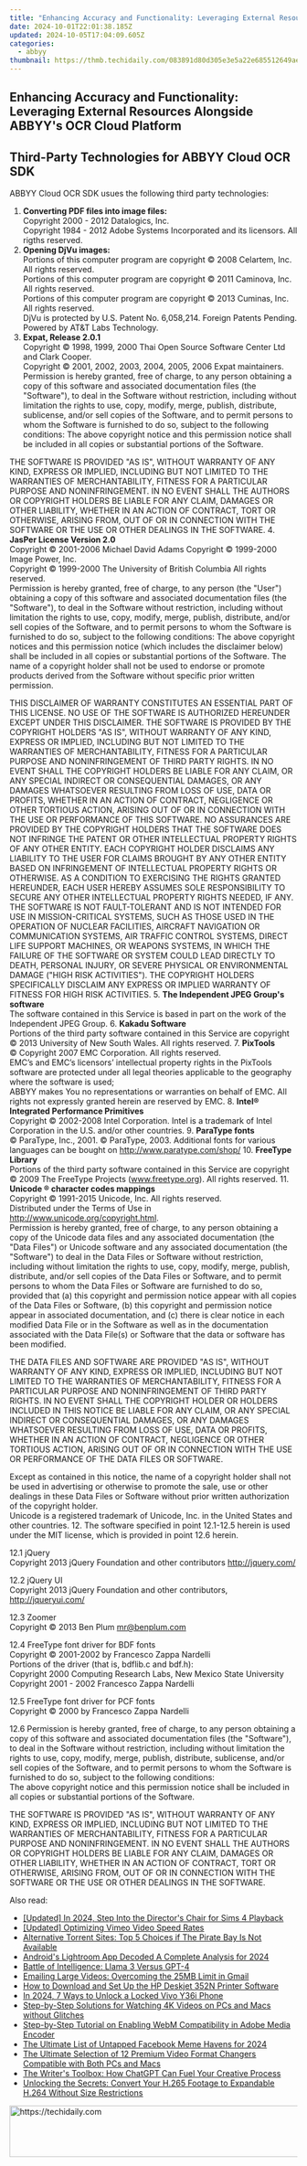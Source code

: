 ```yaml
---
title: "Enhancing Accuracy and Functionality: Leveraging External Resources Alongside ABBYY's OCR Cloud Platform"
date: 2024-10-01T22:01:38.185Z
updated: 2024-10-05T17:04:09.605Z
categories:
  - abbyy
thumbnail: https://thmb.techidaily.com/083891d80d305e3e5a22e685512649ae9de124749fca962e3a02d5e303b2fed4.jpg
---
```


## Enhancing Accuracy and Functionality: Leveraging External Resources Alongside ABBYY's OCR Cloud Platform

## Third-Party Technologies for ABBYY Cloud OCR SDK

ABBYY Cloud OCR SDK usues the following third party technologies:

1. **Converting PDF files into image files:**  
 Copyright 2000 - 2012 Datalogics, Inc.  
 Copyright 1984 - 2012 Adobe Systems Incorporated and its licensors. All rigths reserved.
2. **Opening DjVu images:**  
 Portions of this computer program are copyright © 2008 Celartem, Inc. All rights reserved.  
 Portions of this computer program are copyright © 2011 Caminova, Inc. All rights reserved.  
 Portions of this computer program are copyright © 2013 Cuminas, Inc. All rights reserved.  
 DjVu is protected by U.S. Patent No. 6,058,214\. Foreign Patents Pending.  
 Powered by AT&T Labs Technology.
3. **Expat, Release 2.0.1**  
 Copyright © 1998, 1999, 2000 Thai Open Source Software Center Ltd and Clark Cooper.  
 Copyright © 2001, 2002, 2003, 2004, 2005, 2006 Expat maintainers.  
 Permission is hereby granted, free of charge, to any person obtaining a copy of this software and associated documentation files (the "Software"), to deal in the Software without restriction, including without limitation the rights to use, copy, modify, merge, publish, distribute, sublicense, and/or sell copies of the Software, and to permit persons to whom the Software is furnished to do so, subject to the following conditions: The above copyright notice and this permission notice shall be included in all copies or substantial portions of the Software.  
    
 THE SOFTWARE IS PROVIDED "AS IS", WITHOUT WARRANTY OF ANY KIND, EXPRESS OR IMPLIED, INCLUDING BUT NOT LIMITED TO THE WARRANTIES OF MERCHANTABILITY, FITNESS FOR A PARTICULAR PURPOSE AND NONINFRINGEMENT. IN NO EVENT SHALL THE AUTHORS OR COPYRIGHT HOLDERS BE LIABLE FOR ANY CLAIM, DAMAGES OR OTHER LIABILITY, WHETHER IN AN ACTION OF CONTRACT, TORT OR OTHERWISE, ARISING FROM, OUT OF OR IN CONNECTION WITH THE SOFTWARE OR THE USE OR OTHER DEALINGS IN THE SOFTWARE.
4. **JasPer License Version 2.0**  
 Copyright © 2001-2006 Michael David Adams Copyright © 1999-2000 Image Power, Inc.  
 Copyright © 1999-2000 The University of British Columbia All rights reserved.  
 Permission is hereby granted, free of charge, to any person (the "User") obtaining a copy of this software and associated documentation files (the "Software"), to deal in the Software without restriction, including without limitation the rights to use, copy, modify, merge, publish, distribute, and/or sell copies of the Software, and to permit persons to whom the Software is furnished to do so, subject to the following conditions: The above copyright notices and this permission notice (which includes the disclaimer below) shall be included in all copies or substantial portions of the Software. The name of a copyright holder shall not be used to endorse or promote products derived from the Software without specific prior written permission.  
    
 THIS DISCLAIMER OF WARRANTY CONSTITUTES AN ESSENTIAL PART OF THIS LICENSE. NO USE OF THE SOFTWARE IS AUTHORIZED HEREUNDER EXCEPT UNDER THIS DISCLAIMER. THE SOFTWARE IS PROVIDED BY THE COPYRIGHT HOLDERS "AS IS", WITHOUT WARRANTY OF ANY KIND, EXPRESS OR IMPLIED, INCLUDING BUT NOT LIMITED TO THE WARRANTIES OF MERCHANTABILITY, FITNESS FOR A PARTICULAR PURPOSE AND NONINFRINGEMENT OF THIRD PARTY RIGHTS. IN NO EVENT SHALL THE COPYRIGHT HOLDERS BE LIABLE FOR ANY CLAIM, OR ANY SPECIAL INDIRECT OR CONSEQUENTIAL DAMAGES, OR ANY DAMAGES WHATSOEVER RESULTING FROM LOSS OF USE, DATA OR PROFITS, WHETHER IN AN ACTION OF CONTRACT, NEGLIGENCE OR OTHER TORTIOUS ACTION, ARISING OUT OF OR IN CONNECTION WITH THE USE OR PERFORMANCE OF THIS SOFTWARE. NO ASSURANCES ARE PROVIDED BY THE COPYRIGHT HOLDERS THAT THE SOFTWARE DOES NOT INFRINGE THE PATENT OR OTHER INTELLECTUAL PROPERTY RIGHTS OF ANY OTHER ENTITY. EACH COPYRIGHT HOLDER DISCLAIMS ANY LIABILITY TO THE USER FOR CLAIMS BROUGHT BY ANY OTHER ENTITY BASED ON INFRINGEMENT OF INTELLECTUAL PROPERTY RIGHTS OR OTHERWISE. AS A CONDITION TO EXERCISING THE RIGHTS GRANTED HEREUNDER, EACH USER HEREBY ASSUMES SOLE RESPONSIBILITY TO SECURE ANY OTHER INTELLECTUAL PROPERTY RIGHTS NEEDED, IF ANY. THE SOFTWARE IS NOT FAULT-TOLERANT AND IS NOT INTENDED FOR USE IN MISSION-CRITICAL SYSTEMS, SUCH AS THOSE USED IN THE OPERATION OF NUCLEAR FACILITIES, AIRCRAFT NAVIGATION OR COMMUNICATION SYSTEMS, AIR TRAFFIC CONTROL SYSTEMS, DIRECT LIFE SUPPORT MACHINES, OR WEAPONS SYSTEMS, IN WHICH THE FAILURE OF THE SOFTWARE OR SYSTEM COULD LEAD DIRECTLY TO DEATH, PERSONAL INJURY, OR SEVERE PHYSICAL OR ENVIRONMENTAL DAMAGE ("HIGH RISK ACTIVITIES"). THE COPYRIGHT HOLDERS SPECIFICALLY DISCLAIM ANY EXPRESS OR IMPLIED WARRANTY OF FITNESS FOR HIGH RISK ACTIVITIES.
5. **The Independent JPEG Group's software**  
 The software contained in this Service is based in part on the work of the Independent JPEG Group.
6. **Kakadu Software**  
 Portions of the third party software contained in this Service are copyright © 2013 University of New South Wales. All rights reserved.
7. **PixTools**  
 © Copyright 2007 EMC Corporation. All rights reserved.  
 EMC’s and EMC’s licensors’ intellectual property rights in the PixTools software are protected under all legal theories applicable to the geography where the software is used;  
 ABBYY makes You no representations or warranties on behalf of EMC. All rights not expressly granted herein are reserved by EMC.
8. **Intel® Integrated Performance Primitives**  
 Copyright © 2002-2008 Intel Corporation. Intel is a trademark of Intel Corporation in the U.S. and/or other countries.
9. **ParaType fonts**  
 © ParaType, Inc., 2001\. © ParaType, 2003\. Additional fonts for various languages can be bought on <http://www.paratype.com/shop/>
10. **FreeType Library**  
 Portions of the third party software contained in this Service are copyright © 2009 The FreeType Projects (www.freetype.org). All rights reserved.
11. **Unicode ® character codes mappings**  
 Copyright © 1991-2015 Unicode, Inc. All rights reserved.  
 Distributed under the Terms of Use in http://www.unicode.org/copyright.html.  
 Permission is hereby granted, free of charge, to any person obtaining a copy of the Unicode data files and any associated documentation (the "Data Files") or Unicode software and any associated documentation (the "Software") to deal in the Data Files or Software without restriction, including without limitation the rights to use, copy, modify, merge, publish, distribute, and/or sell copies of the Data Files or Software, and to permit persons to whom the Data Files or Software are furnished to do so, provided that (a) this copyright and permission notice appear with all copies of the Data Files or Software, (b) this copyright and permission notice appear in associated documentation, and (c) there is clear notice in each modified Data File or in the Software as well as in the documentation associated with the Data File(s) or Software that the data or software has been modified.  
    
 THE DATA FILES AND SOFTWARE ARE PROVIDED "AS IS", WITHOUT WARRANTY OF ANY KIND, EXPRESS OR IMPLIED, INCLUDING BUT NOT LIMITED TO THE WARRANTIES OF MERCHANTABILITY, FITNESS FOR A PARTICULAR PURPOSE AND NONINFRINGEMENT OF THIRD PARTY RIGHTS. IN NO EVENT SHALL THE COPYRIGHT HOLDER OR HOLDERS INCLUDED IN THIS NOTICE BE LIABLE FOR ANY CLAIM, OR ANY SPECIAL INDIRECT OR CONSEQUENTIAL DAMAGES, OR ANY DAMAGES WHATSOEVER RESULTING FROM LOSS OF USE, DATA OR PROFITS, WHETHER IN AN ACTION OF CONTRACT, NEGLIGENCE OR OTHER TORTIOUS ACTION, ARISING OUT OF OR IN CONNECTION WITH THE USE OR PERFORMANCE OF THE DATA FILES OR SOFTWARE.  
    
 Except as contained in this notice, the name of a copyright holder shall not be used in advertising or otherwise to promote the sale, use or other dealings in these Data Files or Software without prior written authorization of the copyright holder.  
 Unicode is a registered trademark of Unicode, Inc. in the United States and other countries.
12. The software specified in point 12.1-12.5 herein is used under the MIT license, which is provided in point 12.6 herein.

12.1 jQuery  
Copyright 2013 jQuery Foundation and other contributors <http://jquery.com/>

12.2 jQuery UI  
Copyright 2013 jQuery Foundation and other contributors, <http://jqueryui.com/>

12.3 Zoomer   
Copyright © 2013 Ben Plum mr@benplum.com

12.4 FreeType font driver for BDF fonts  
Copyright © 2001-2002 by Francesco Zappa Nardelli  
Portions of the driver (that is, bdflib.c and bdf.h):  
Copyright 2000 Computing Research Labs, New Mexico State University  
Copyright 2001 - 2002 Francesco Zappa Nardelli

12.5 FreeType font driver for PCF fonts  
Copyright © 2000 by Francesco Zappa Nardelli

12.6 Permission is hereby granted, free of charge, to any person obtaining a copy of this software and associated documentation files (the "Software"), to deal in the Software without restriction, including without limitation the rights to use, copy, modify, merge, publish, distribute, sublicense, and/or sell copies of the Software, and to permit persons to whom the Software is furnished to do so, subject to the following conditions:  
The above copyright notice and this permission notice shall be included in all copies or substantial portions of the Software.  
  
THE SOFTWARE IS PROVIDED "AS IS", WITHOUT WARRANTY OF ANY KIND, EXPRESS OR IMPLIED, INCLUDING BUT NOT LIMITED TO THE WARRANTIES OF MERCHANTABILITY, FITNESS FOR A PARTICULAR PURPOSE AND NONINFRINGEMENT. IN NO EVENT SHALL THE AUTHORS OR COPYRIGHT HOLDERS BE LIABLE FOR ANY CLAIM, DAMAGES OR OTHER LIABILITY, WHETHER IN AN ACTION OF CONTRACT, TORT OR OTHERWISE, ARISING FROM, OUT OF OR IN CONNECTION WITH THE SOFTWARE OR THE USE OR OTHER DEALINGS IN THE SOFTWARE.

<ins class="adsbygoogle"
     style="display:block"
     data-ad-format="autorelaxed"
     data-ad-client="ca-pub-7571918770474297"
     data-ad-slot="1223367746"></ins>

<ins class="adsbygoogle"
     style="display:block"
     data-ad-client="ca-pub-7571918770474297"
     data-ad-slot="8358498916"
     data-ad-format="auto"
     data-full-width-responsive="true"></ins>

<span class="atpl-alsoreadstyle">Also read:</span>
<div><ul>
<li><a href="https://video-screen-grab.techidaily.com/updated-in-2024-step-into-the-directors-chair-for-sims-4-playback/"><u>[Updated] In 2024, Step Into the Director's Chair for Sims 4 Playback</u></a></li>
<li><a href="https://vimeo-videos.techidaily.com/updated-optimizing-vimeo-video-speed-rates/"><u>[Updated] Optimizing Vimeo Video Speed Rates</u></a></li>
<li><a href="https://discover-brilliant.techidaily.com/alternative-torrent-sites-top-5-choices-if-the-pirate-bay-is-not-available/"><u>Alternative Torrent Sites: Top 5 Choices if The Pirate Bay Is Not Available</u></a></li>
<li><a href="https://extra-hints.techidaily.com/androids-lightroom-app-decoded-a-complete-analysis-for-2024/"><u>Android's Lightroom App Decoded A Complete Analysis for 2024</u></a></li>
<li><a href="https://tech-hub.techidaily.com/battle-of-intelligence-llama-3-versus-gpt-4/"><u>Battle of Intelligence: Llama 3 Versus GPT-4</u></a></li>
<li><a href="https://discover-brilliant.techidaily.com/emailing-large-videos-overcoming-the-25mb-limit-in-gmail/"><u>Emailing Large Videos: Overcoming the 25MB Limit in Gmail</u></a></li>
<li><a href="https://win-dash.techidaily.com/how-to-download-and-set-up-the-hp-deskjet-352n-printer-software/"><u>How to Download and Set Up the HP Deskjet 352N Printer Software</u></a></li>
<li><a href="https://unlock-android.techidaily.com/in-2024-7-ways-to-unlock-a-locked-vivo-y36i-phone-by-drfone-android/"><u>In 2024, 7 Ways to Unlock a Locked Vivo Y36i Phone</u></a></li>
<li><a href="https://discover-brilliant.techidaily.com/step-by-step-solutions-for-watching-4k-videos-on-pcs-and-macs-without-glitches/"><u>Step-by-Step Solutions for Watching 4K Videos on PCs and Macs without Glitches</u></a></li>
<li><a href="https://discover-brilliant.techidaily.com/step-by-step-tutorial-on-enabling-webm-compatibility-in-adobe-media-encoder/"><u>Step-by-Step Tutorial on Enabling WebM Compatibility in Adobe Media Encoder</u></a></li>
<li><a href="https://facebook-video-content.techidaily.com/the-ultimate-list-of-untapped-facebook-meme-havens-for-2024/"><u>The Ultimate List of Untapped Facebook Meme Havens for 2024</u></a></li>
<li><a href="https://discover-brilliant.techidaily.com/the-ultimate-selection-of-12-premium-video-format-changers-compatible-with-both-pcs-and-macs/"><u>The Ultimate Selection of 12 Premium Video Format Changers Compatible with Both PCs and Macs</u></a></li>
<li><a href="https://tech-revival.techidaily.com/the-writers-toolbox-how-chatgpt-can-fuel-your-creative-process/"><u>The Writer's Toolbox: How ChatGPT Can Fuel Your Creative Process</u></a></li>
<li><a href="https://discover-brilliant.techidaily.com/unlocking-the-secrets-convert-your-h265-footage-to-expandable-h264-without-size-restrictions/"><u>Unlocking the Secrets: Convert Your H.265 Footage to Expandable H.264 Without Size Restrictions</u></a></li>
</ul></div>

<!-- affiliate ads begin -->
<a href="https://appsumo.8odi.net/c/5597632/2082526/7443" target="_top" id="2082526">
  <img src="//a.impactradius-go.com/display-ad/7443-2082526" border="0" alt="https://techidaily.com" width="728" height="90"/>
</a>
<img height="0" width="0" src="https://appsumo.8odi.net/i/5597632/2082526/7443" style="position:absolute;visibility:hidden;" border="0" />
<!-- affiliate ads end -->


